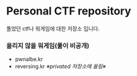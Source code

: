 # Personal CTF repository

풀었던 ctf나 워게임에 대한 저장소 입니다.

### 올리지 않을 워게임(풀이 비공개)
- pwnalbe.kr
- reversing.kr
*※privated 저장소에 올림※*
